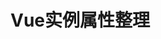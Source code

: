 # Vue实例属性整理
<!--sec data-title="RenderMixin" data-id="RenderMixin" data-collapse=true ces-->
```

```
<!--endsec-->